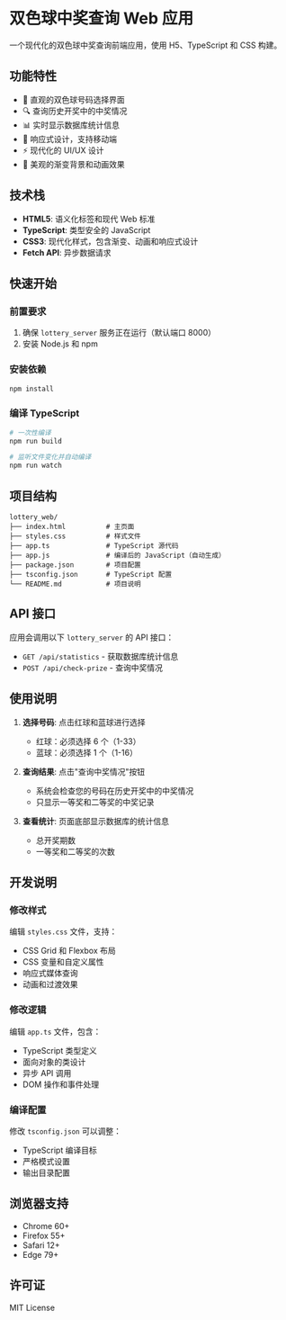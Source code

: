 # 双色球中奖查询 Web 应用

一个现代化的双色球中奖查询前端应用，使用 H5、TypeScript 和 CSS 构建。

## 功能特性

- 🎯 直观的双色球号码选择界面
- 🔍 查询历史开奖中的中奖情况
- 📊 实时显示数据库统计信息
- 📱 响应式设计，支持移动端
- ⚡ 现代化的 UI/UX 设计
- 🎨 美观的渐变背景和动画效果

## 技术栈

- **HTML5**: 语义化标签和现代 Web 标准
- **TypeScript**: 类型安全的 JavaScript
- **CSS3**: 现代化样式，包含渐变、动画和响应式设计
- **Fetch API**: 异步数据请求

## 快速开始

### 前置要求

1. 确保 `lottery_server` 服务正在运行（默认端口 8000）
2. 安装 Node.js 和 npm

### 安装依赖

```bash
npm install
```

### 编译 TypeScript

```bash
# 一次性编译
npm run build

# 监听文件变化并自动编译
npm run watch
```

## 项目结构

```
lottery_web/
├── index.html          # 主页面
├── styles.css          # 样式文件
├── app.ts              # TypeScript 源代码
├── app.js              # 编译后的 JavaScript（自动生成）
├── package.json        # 项目配置
├── tsconfig.json       # TypeScript 配置
└── README.md           # 项目说明
```

## API 接口

应用会调用以下 `lottery_server` 的 API 接口：

- `GET /api/statistics` - 获取数据库统计信息
- `POST /api/check-prize` - 查询中奖情况

## 使用说明

1. **选择号码**: 点击红球和蓝球进行选择
   - 红球：必须选择 6 个（1-33）
   - 蓝球：必须选择 1 个（1-16）

2. **查询结果**: 点击"查询中奖情况"按钮
   - 系统会检查您的号码在历史开奖中的中奖情况
   - 只显示一等奖和二等奖的中奖记录

3. **查看统计**: 页面底部显示数据库的统计信息
   - 总开奖期数
   - 一等奖和二等奖的次数

## 开发说明

### 修改样式

编辑 `styles.css` 文件，支持：
- CSS Grid 和 Flexbox 布局
- CSS 变量和自定义属性
- 响应式媒体查询
- 动画和过渡效果

### 修改逻辑

编辑 `app.ts` 文件，包含：
- TypeScript 类型定义
- 面向对象的类设计
- 异步 API 调用
- DOM 操作和事件处理

### 编译配置

修改 `tsconfig.json` 可以调整：
- TypeScript 编译目标
- 严格模式设置
- 输出目录配置

## 浏览器支持

- Chrome 60+
- Firefox 55+
- Safari 12+
- Edge 79+

## 许可证

MIT License 